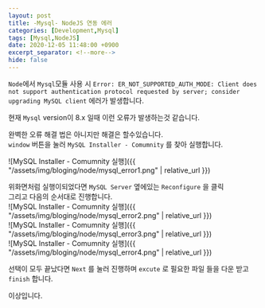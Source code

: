 ```yaml
---
layout: post
title: -Mysql- NodeJS 연동 에러
categories: [Development,Mysql]
tags: [Mysql,NodeJS]
date: 2020-12-05 11:48:00 +0900
excerpt_separator: <!--more-->
hide: false
---
```

`Node`에서 `Mysql`모듈 사용 시 `Error: ER_NOT_SUPPORTED_AUTH_MODE: Client does not support authentication protocol requested by server; consider upgrading MySQL client` 에러가 발생합니다.  
<!--more-->

현재 `Mysql` version이 8.x 일때 이런 오류가 발생하는것 같습니다.  

완벽한 오류 해결 법은 아니지만 해결은 할수있습니다.  
`window` 버튼을 눌러 `MySQL Installer - Comumnity` 를 찾아 실행합니다.  

![MySQL Installer - Comumnity 실행]({{ "/assets/img/bloging/node/mysql_error1.png" | relative_url }})  

위화면처럼 실행이되었다면 `MySQL Server` 옆에있는 `Reconfigure` 을 클릭  
그리고 다음의 순서대로 진행합니다.   
![MySQL Installer - Comumnity 실행]({{ "/assets/img/bloging/node/mysql_error2.png" | relative_url }})  
![MySQL Installer - Comumnity 실행]({{ "/assets/img/bloging/node/mysql_error3.png" | relative_url }})  
![MySQL Installer - Comumnity 실행]({{ "/assets/img/bloging/node/mysql_error4.png" | relative_url }})  

 선택이 모두 끝났다면 `Next` 를 눌러 진행하며 `excute` 로 필요한 파일 들을 다운 받고 `finish` 합니다.  

이상입니다.
